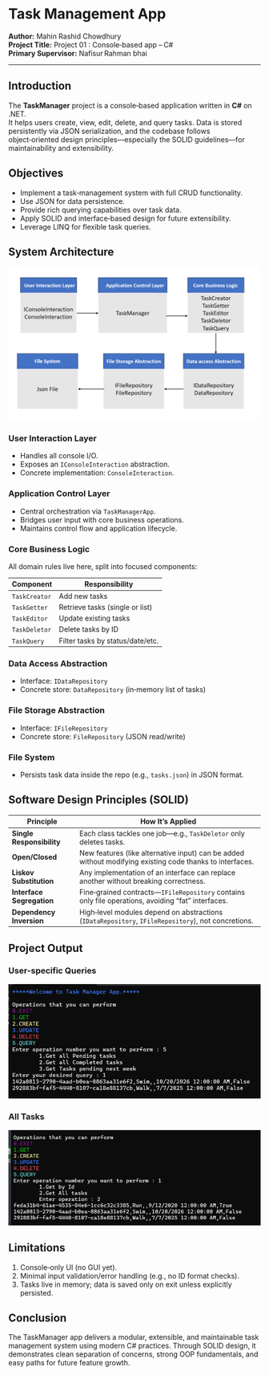 # Task Management App

**Author:** Mahin Rashid Chowdhury  
**Project Title:** Project 01 : Console‑based app – C#  
**Primary Supervisor:** Nafisur Rahman bhai  

---

## Introduction

The **TaskManager** project is a console‑based application written in **C#** on .NET.  
It helps users create, view, edit, delete, and query tasks. Data is stored
persistently via JSON serialization, and the codebase follows object‑oriented
design principles—especially the SOLID guidelines—for maintainability and
extensibility.

## Objectives

- Implement a task‑management system with full CRUD functionality.  
- Use JSON for data persistence.  
- Provide rich querying capabilities over task data.  
- Apply SOLID and interface‑based design for future extensibility.  
- Leverage LINQ for flexible task queries.  

## System Architecture

![Component‑Level Block Diagram](TaskManager/images/architecture.png)

### User Interaction Layer
- Handles all console I/O.  
- Exposes an `IConsoleInteraction` abstraction.  
- Concrete implementation: `ConsoleInteraction`.

### Application Control Layer
- Central orchestration via `TaskManagerApp`.  
- Bridges user input with core business operations.  
- Maintains control flow and application lifecycle.

### Core Business Logic
All domain rules live here, split into focused components:

| Component | Responsibility |
|-----------|----------------|
| `TaskCreator` | Add new tasks |
| `TaskGetter`  | Retrieve tasks (single or list) |
| `TaskEditor`  | Update existing tasks |
| `TaskDeletor` | Delete tasks by ID |
| `TaskQuery`   | Filter tasks by status/date/etc. |

### Data Access Abstraction
- Interface: `IDataRepository`  
- Concrete store: `DataRepository` (in‑memory list of tasks)

### File Storage Abstraction
- Interface: `IFileRepository`  
- Concrete store: `FileRepository` (JSON read/write)

### File System
- Persists task data inside the repo (e.g., `tasks.json`) in JSON format.

## Software Design Principles (SOLID)

| Principle | How It’s Applied |
|-----------|------------------|
| **Single Responsibility** | Each class tackles one job—e.g., `TaskDeletor` only deletes tasks. |
| **Open/Closed** | New features (like alternative input) can be added without modifying existing code thanks to interfaces. |
| **Liskov Substitution** | Any implementation of an interface can replace another without breaking correctness. |
| **Interface Segregation** | Fine‑grained contracts—`IFileRepository` contains only file operations, avoiding “fat” interfaces. |
| **Dependency Inversion** | High‑level modules depend on abstractions (`IDataRepository`, `IFileRepository`), not concretions. |

## Project Output

### User‑specific Queries

![User‑specific queries](TaskManager/images/query.png)

### All Tasks

![All tasks](TaskManager/images/allData.png)

## Limitations

1. Console‑only UI (no GUI yet).  
2. Minimal input validation/error handling (e.g., no ID format checks).  
3. Tasks live in memory; data is saved only on exit unless explicitly persisted.

## Conclusion

The TaskManager app delivers a modular, extensible, and maintainable task
management system using modern C# practices. Through SOLID design, it
demonstrates clean separation of concerns, strong OOP fundamentals, and easy
paths for future feature growth.
